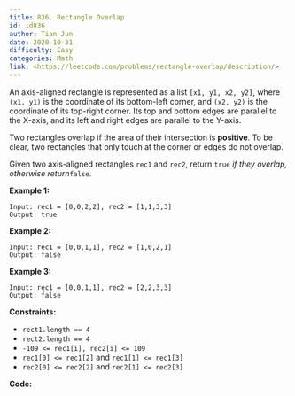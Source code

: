 ```yaml
---
title: 836. Rectangle Overlap
id: id836
author: Tian Jun
date: 2020-10-31
difficulty: Easy
categories: Math
link: <https://leetcode.com/problems/rectangle-overlap/description/>
---
```


An axis-aligned rectangle is represented as a list `[x1, y1, x2, y2]`, where
`(x1, y1)` is the coordinate of its bottom-left corner, and `(x2, y2)` is the
coordinate of its top-right corner. Its top and bottom edges are parallel to
the X-axis, and its left and right edges are parallel to the Y-axis.

Two rectangles overlap if the area of their intersection is **positive**. To
be clear, two rectangles that only touch at the corner or edges do not
overlap.

Given two axis-aligned rectangles `rec1` and `rec2`, return `true` _if they
overlap, otherwise return_`false`.



**Example 1:**
            
	Input: rec1 = [0,0,2,2], rec2 = [1,1,3,3]    
	Output: true    

**Example 2:**
            
	Input: rec1 = [0,0,1,1], rec2 = [1,0,2,1]    
	Output: false    

**Example 3:**
            
	Input: rec1 = [0,0,1,1], rec2 = [2,2,3,3]    
	Output: false    



**Constraints:**

  * `rect1.length == 4`
  * `rect2.length == 4`
  * `-109 <= rec1[i], rec2[i] <= 109`
  * `rec1[0] <= rec1[2]` and `rec1[1] <= rec1[3]`
  * `rec2[0] <= rec2[2]` and `rec2[1] <= rec2[3]`


**Code:**
